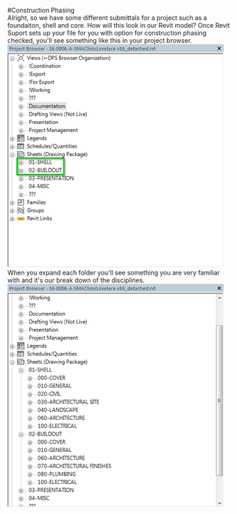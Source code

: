 
<br>
#Construction Phasing 
<br>
Alright, so we have some different submittals for a project such as a foundaiton, shell and core. How will this look in our Revit model? Once Revit Suport sets up your file for you with option for construction phasing checked, you'll see something like this in your project browser. 
<br>
<img src="images/6/PB_Shell_Buildout.png">
<br> 
When you expand each folder you'll see something you are very familiar with and it's our break down of the disciplines. 
<br>
<img src="images/6/PB_Breakdown.png">
